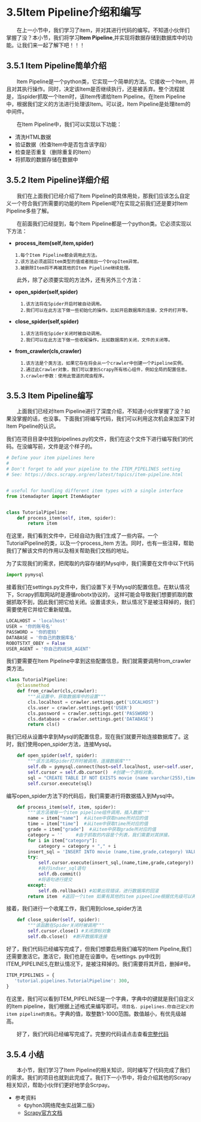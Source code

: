 # 3.5Item Pipeline介绍和编写

&emsp;&emsp;在上一小节中，我们学习了item，并对其进行代码的编写。不知道小伙伴们掌握了没？本小节，我们将学习**Item 
Pipeline**,并实现将数据存储到数据库中的功能。让我们来一起了解下吧！！！

## 3.5.1 Item Pipeline简单介绍

&emsp;&emsp;Item Pipeline是一个python类，它实现一个简单的方法。它接收一个Item,
并且对其执行操作。同时，决定该Item是否继续执行，还是被丢弃。整个流程就是，当spider抓取一个Item时，该Item传递给Item 
Pipeline。在Item Pipeline中，根据我们定义的方法进行处理该Item。可以说，Item Pipeline是处理item的中间件。

&emsp;&emsp;在Item Pipeline中，我们可以实现以下功能：

- 清洗HTML数据
- 验证数据（检查Item中是否包含该字段）
- 检查是否重复（删除重复的Item）
- 将抓取的数据存储在数据中

## 3.5.2 Item Pipeline详细介绍

&emsp;&emsp;我们在上面我们已经介绍了Item Pipeline的具体用处，那我们应该怎么自定义一个符合我们所需要的功能的Item 
Pipelien呢?在实现之前我们还是要对Item Pipeline多些了解。

&emsp;&emsp;在前面我们已经提到，每个Item Pipeline都是一个python类。它必须实现以下方法：

- **process_item(self,item,spider)**

      1.每个Item Pipeline都会调用此方法。
      2.该方法必须返回Item类型的值或者抛出一个DropItem异常。
      3.被删除Item将不再被其他的Item Pipeline继续处理。

&emsp;&emsp;此外，除了必须要实现的方法外，还有另外三个方法：
- **open_spider(self,spider)**

        1.该方法将在Spider开启时被自动调用。
        2.我们可以在此方法下做一些初始化的操作。比如开启数据库的连接，文件的打开等。
- **close_spider(self,spider)**

        1.该方法将在Spider关闭时被自动调用。
        2.我们可以在此方法下做一些收尾操作。比如数据库的关闭，文件的关闭等。
- **from_crawler(cls,crawler)**

        1.该方法是个类方法，如果它存在将会从一个crawler中创建一个Pipeline实例。
        2.通过此Crawler对象，我们可以拿到Scrapy所有核心组件，例如全局的配置信息。
        3.crawler参数：使用此管道的爬虫程序。

## 3.5.3 Item Pipeline编写
&emsp;&emsp;上面我们已经对Item 
Pipeline进行了深度介绍，不知道小伙伴掌握了没？如果没掌握的话，也没事。下面我们将编写代码，我们可以利用这次机会来加深下对Item 
Pipeline的认识。

我们在项目目录中找到pipelines.py的文件，我们在这个文件下进行编写我们的代码。在没编写前，文件是这个样子的。
```python
# Define your item pipelines here
#
# Don't forget to add your pipeline to the ITEM_PIPELINES setting
# See: https://docs.scrapy.org/en/latest/topics/item-pipeline.html


# useful for handling different item types with a single interface
from itemadapter import ItemAdapter


class TutorialPipeline:
    def process_item(self, item, spider):
        return item
```
在这里，我们看到文件中，已经自动为我们生成了一些内容。一个TutorialPipeline的类，以及一个process_item
方法。同时，也有一些注释，帮助我们了解该文件的作用以及相关帮助我们文档的地址。

为了实现我们的需求，把爬取的内容存储的Mysql中，我们需要在文件中以下代码
```python
import pymysql
```
接着我们在settings.py文件中，我们设置下关于Mysql的配置信息。在默认情况下，Scrapy抓取网站时是遵循robotx协议的，
这样可能会导致我们想要抓取的数据抓取不到，因此我们把它给关闭。设置请求头，默认情况下是被注释掉的，我们需要使用它并给它重新赋值。
```python
LOCALHOST = 'localhost'
USER = '你的账号名'
PASSWORD = '你的密码'
DATABASE = '你自己的数据库名'
ROBOTSTXT_OBEY = False
USER_AGENT = '你自己的UESR_AGENT'
```
我们要需要在Item Pipeline中拿到这些配置信息，我们就需要调用from_crawler类方法。
```python
class TutorialPipeline:
    @classmethod
    def from_crawler(cls,crawler):
        """从设置中，获取数据库中的设置"""
        cls.localhost = crawler.settings.get('LOCALHOST')
        cls.user = crawler.settings.get('USER')
        cls.password = crawler.settings.get('PASSWORD')
        cls.database = crawler.settings.get('DATABASE')
        return cls()
```
我们已经从设置中拿到Mysql的配置信息，现在我们就要开始连接数据库了。这时，我们使用open_spider方法，连接Mysql。
```python
    def open_spider(self, spider):
        """该方法再Spider打开时被调用，连接数据库"""
        self.db = pymysql.connect(host=self.localhost, user=self.user, password=self.password,database=self.database)
        self.cursor = self.db.cursor()  #创建一个游标对象。
        sql = "CREATE TABLE IF NOT EXISTS movie (name varchar(255),time varchar(255),grade char(8),category varchar(255))"#编写sql语句，在scrapytutorial数据库中movie表中创建字段名
        self.cursor.execute(sql)
```
编写open_spider方法下的代码后，我们需要进行将数据插入到Mysql中。
```python
    def process_item(self, item, spider):
        """该方法被每一个item pipeline组件调用，插入数据"""
        name = item["name"]  #从item中获取name所对应的值
        time = item["time"]  #从item中获取time所对应的值
        grade = item["grade"]  #从item中获取grade所对应的值
        category = ''     #由于抓取的内容是个列表，我们需要对其拼接。
        for i in item["category"]:
            category = category + "," + i
        insert_sql = 'INSERT INTO movie (name,time,grade,category) VALUES (%s,%s,%s,%s)'
        try:
            self.cursor.execute(insert_sql,(name,time,grade,category))  
            #执行indser_sql语句
            self.db.commit()
            #将语句进行提交
        except:
            self.db.rollback() #如果出现错误，进行数据库的回滚
        return item  #返回一个item 如果有其他的item pipeeline根据优先级可以再处理该item
```
接着，我们进行一个收尾工作，我们用到close_spider方法
```python
    def close_spider(self, spider):
        """该函数在Spider关闭时被调用"""
        self.cursor.close() #关闭游标对象
        self.db.close()  #断开数据库连接
```
好了，我们代码已经编写完成了，但我们想要启用我们编写的Item Pipeline,我们还需要激活它。激活它，我们也是在设置中。在settings.
py中找到ITEM_PIPELINES,在默认情况下，是被注释掉的。我们需要将其开启，删掉#号。
```python
ITEM_PIPELINES = {
   'tutorial.pipelines.TutorialPipeline': 300,
}
```
在这里，我们可以看到ITEM_PIPELINES是一个字典，字典中的键就是我们自定义的Item pipeline，我们根据上述格式来编写即可。`项目名.
pipelines.你自己定义的item pipeline的类名`。字典的值，取整数1-1000范围。数值越小，有优先级越高。

&emsp;&emsp;好了，我们代码已经编写完成了。完整的代码请点击查看[完整代码](https://xiaobi891292.github.io/web-crawler/#/codes/ch03/pipelines.md)


## 3.5.4 小结
&emsp;&emsp;本小节，我们学习了Item 
Pipeline的相关知识，同时编写了代码完成了我们的需求。我们的项目也就到此完成了。我们下一小节中，将会介绍其他的Scrapy
相关知识，帮助小伙伴们更好地学会Scrpay。

- 参考资料
  - 《pyhon3网络爬虫实战第二版》
  - [Scrapy官方文档](https://docs.scrapy.org/en/2.5/)